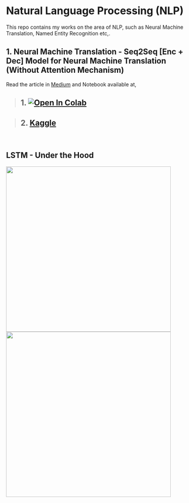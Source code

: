 # Natural Language Processing (NLP)
This repo contains my works on the area of NLP, such as Neural Machine Translation, Named Entity Recognition etc,.

## 1. Neural Machine Translation - Seq2Seq [Enc + Dec] Model for Neural Machine Translation (Without Attention Mechanism)
Read the article in [Medium](https://towardsdatascience.com/a-comprehensive-guide-to-neural-machine-translation-using-seq2sequence-modelling-using-pytorch-41c9b84ba350?source=friends_link&sk=2a6af391412bdc18c416bcd635daa884) and Notebook available at,

> ## 1. [![Open In Colab](https://colab.research.google.com/assets/colab-badge.svg)](https://colab.research.google.com/github/bala-codes/Natural-Language-Processing-NLP/blob/master/Neural%20Machine%20Translation/1.%20Seq2Seq%20%5BEnc%20%2B%20Dec%5D%20Model%20for%20Neural%20Machine%20Translation%20(Without%20Attention%20Mechanism).ipynb)

> ## 2. [Kaggle](https://www.kaggle.com/balakrishcodes/seq2seq-model-for-neural-machine-translation#12.-Seq2Seq-Model-Inference)

<br />

## LSTM - Under the Hood 
<img align="left" src="https://miro.medium.com/max/1000/1*cbfXVVo2Pdbu7r29ThhsrA.png" width="450"/> <img align="left" src="https://miro.medium.com/max/700/1*5XuNXYcpOw5rwu4LirCKtw.png" width="450"/> 
